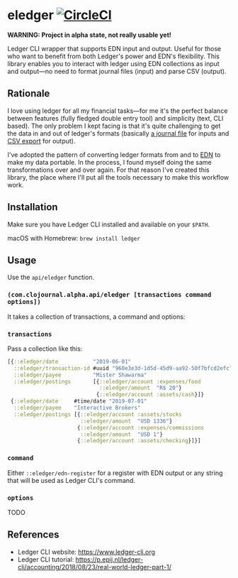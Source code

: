 # eledger [![CircleCI](https://circleci.com/gh/pepijn/eledger.svg?style=svg&circle-token=27f5ba848e50cda482c8b46f5a6835ff571ba9f3)](https://circleci.com/gh/pepijn/eledger)

**WARNING: Project in alpha state, not really usable yet!**

Ledger CLI wrapper that supports EDN input and output. Useful for those who want to benefit from both Ledger's power and EDN's flexibility. This library enables you to interact with ledger using EDN collections as input and output—no need to format journal files (input) and parse CSV (output).

## Rationale

I love using ledger for all my financial tasks—for me it's the perfect balance between features (fully fledged double entry tool) and simplicity (text, CLI based). The only problem I kept facing is that it's quite challenging to get the data in and out of ledger's formats (basically [a journal file](https://www.ledger-cli.org/3.0/doc/ledger3.html#Example-Journal-File) for inputs and [CSV export](https://www.ledger-cli.org/3.0/doc/ledger3.html#index-csv-exporting) for output).

I've adopted the pattern of converting ledger formats from and to [EDN](https://github.com/edn-format/edn) to make my data portable. In the process, I found myself doing the same transformations over and over again. For that reason I've created this library, the place where I'll put all the tools necessary to make this workflow work.

## Installation

Make sure you have Ledger CLI installed and available on your `$PATH`.

macOS with Homebrew: `brew install ledger`

## Usage

Use the `api/eledger` function.

### `(com.clojournal.alpha.api/eledger [transactions command options])`

It takes a collection of transactions, a command and options:

### `transactions`

Pass a collection like this:

```clojure
[{::eledger/date           "2019-06-01"
  ::eledger/transaction-id #uuid "960e3e3d-1d5d-45d9-aa92-50f7bfcd2efc"
  ::eledger/payee          "Mister Shawarma"
  ::eledger/postings       [{::eledger/account :expenses/food
                             ::eledger/amount  "R$ 20"}
                            {::eledger/account :assets/cash}]}
 {::eledger/date     #time/date "2019-07-01"
  ::eledger/payee    "Interactive Brokers"
  ::eledger/postings [{::eledger/account :assets/stocks
                       ::eledger/amount  "USD 1336"}
                      {::eledger/account :expenses/commissions
                       ::eledger/amount  "USD 1"}
                      {::eledger/account :assets/checking}]}]
```

### `command`

Either `::eledger/edn-register` for a register with EDN output or any string that will be used as Ledger CLI's command.

### `options`

TODO

## References

- Ledger CLI website: https://www.ledger-cli.org
- Ledger CLI tutorial: https://p.epij.nl/ledger-cli/accounting/2018/08/23/real-world-ledger-part-1/
